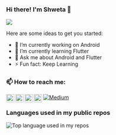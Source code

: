 ### Hi there! I'm Shweta 👋

![](https://komarev.com/ghpvc/?username=ShwetaChauhan18&color=blue&style=flat)

Here are some ideas to get you started:

- 🔭 I’m currently working on Android
- 🌱 I’m currently learning Flutter
- 💬 Ask me about Android and Flutter
- ⚡ Fun fact: Keep Learning


### 📫 How to reach me:

<a href="https://github.com/shwetachauhan-simform">
  <img align="left" alt="Shweta Chauhan | Github" width="22px" src="https://raw.githubusercontent.com/peterthehan/peterthehan/master/assets/github.svg" />
</a>
<a href="https://twitter.com/ShwetaC25863219">
  <img align="left" alt="Shweta Chauhan | Twitter" width="22px" src="https://raw.githubusercontent.com/peterthehan/peterthehan/master/assets/twitter.svg" />
</a>
<a href="https://www.linkedin.com/in/shweta-chauhan-0a6638105">
  <img align="left" alt="Shweta Chauhan's LinkedIN" width="22px" src="https://raw.githubusercontent.com/peterthehan/peterthehan/master/assets/linkedin.svg" />
</a>
<a href="https://stackoverflow.com/users/6021469/shweta-chauhan5">
  <img align="left" alt="Shweta Chauhan's StackOverflow" width="22px" src="https://upload.wikimedia.org/wikipedia/commons/e/ef/Stack_Overflow_icon.svg" />
</a>

<p><a href="https://shwetachauhan655.medium.com/" target="_blank"><img alt="Medium" src="https://img.shields.io/badge/medium-%2312100E.svg?&style=for-the-badge&logo=medium&logoColor=white" /></a>
</p>

### Languages used in my public repos
<img width="" src="https://github-readme-stats.vercel.app/api/top-langs/?username=ShwetaChauhan18&layout=compact&hide_title=1&card_width=300" alt="Top language used in my repos" />
</div>
